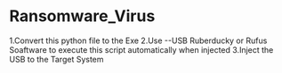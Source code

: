 # Ransomware_Virus

1.Convert this python file to the Exe 
2.Use --USB Ruberducky or Rufus Soaftware to execute this script automatically when injected 
3.Inject the USB to the Target System 
